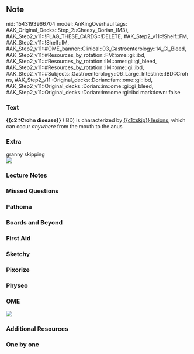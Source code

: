 ## Note
nid: 1543193966704
model: AnKingOverhaul
tags: #AK_Original_Decks::Step_2::Cheesy_Dorian_(M3), #AK_Step2_v11::!FLAG_THESE_CARDS::!DELETE, #AK_Step2_v11::!Shelf::FM, #AK_Step2_v11::!Shelf::IM, #AK_Step2_v11::#OME_banner::Clinical::03_Gastroenterology::14_GI_Bleed, #AK_Step2_v11::#Resources_by_rotation::FM::ome::gi::ibd, #AK_Step2_v11::#Resources_by_rotation::IM::ome::gi::gi_bleed, #AK_Step2_v11::#Resources_by_rotation::IM::ome::gi::ibd, #AK_Step2_v11::#Subjects::Gastroenterology::06_Large_Intestine::IBD::Crohns, #AK_Step2_v11::Original_decks::Dorian::fam::ome::gi::ibd, #AK_Step2_v11::Original_decks::Dorian::im::ome::gi::gi_bleed, #AK_Step2_v11::Original_decks::Dorian::im::ome::gi::ibd
markdown: false

### Text
<div>
  <b>{{c2::Crohn disease}}</b> (IBD) is characterized by
  <u>{{c1::skip}} lesions</u>, which can occur <i>anywhere</i> from
  the mouth to the anus
</div>

### Extra
<div>
  granny skipping
</div>
<div><img src="paste-700496281075713.jpg"></div>

### Lecture Notes


### Missed Questions


### Pathoma


### Boards and Beyond


### First Aid


### Sketchy


### Pixorize


### Physeo


### OME
<div class="ome-widget">
  <a href=
  "https://onlinemeded.org/spa/gastroenterology/gi-bleed/acquire?ref=anki">
  <img src="_OME_AnkiFlashcards_Lesson_1.png"></a>
</div>

### Additional Resources


### One by one

